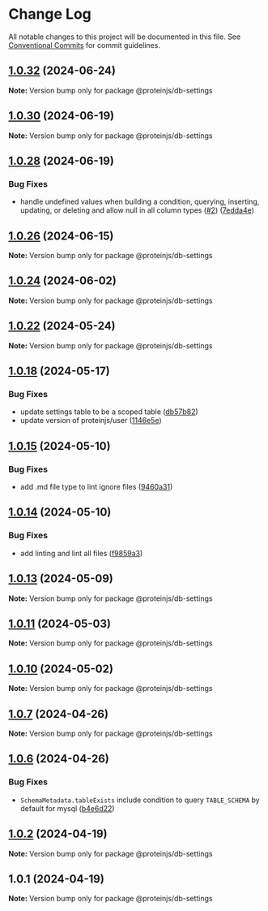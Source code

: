 # Change Log

All notable changes to this project will be documented in this file.
See [Conventional Commits](https://conventionalcommits.org) for commit guidelines.

## [1.0.32](https://github.com/brentbahry/db/compare/@proteinjs/db-settings@1.0.31...@proteinjs/db-settings@1.0.32) (2024-06-24)

**Note:** Version bump only for package @proteinjs/db-settings





## [1.0.30](https://github.com/brentbahry/db/compare/@proteinjs/db-settings@1.0.29...@proteinjs/db-settings@1.0.30) (2024-06-19)

**Note:** Version bump only for package @proteinjs/db-settings





## [1.0.28](https://github.com/brentbahry/db/compare/@proteinjs/db-settings@1.0.27...@proteinjs/db-settings@1.0.28) (2024-06-19)


### Bug Fixes

* handle undefined values when building a condition, querying, inserting, updating, or deleting and allow null in all column types ([#2](https://github.com/brentbahry/db/issues/2)) ([7edda4e](https://github.com/brentbahry/db/commit/7edda4e6e39a4c75fc70122daeb205a79eccc173))





## [1.0.26](https://github.com/brentbahry/db/compare/@proteinjs/db-settings@1.0.25...@proteinjs/db-settings@1.0.26) (2024-06-15)

**Note:** Version bump only for package @proteinjs/db-settings





## [1.0.24](https://github.com/brentbahry/db/compare/@proteinjs/db-settings@1.0.23...@proteinjs/db-settings@1.0.24) (2024-06-02)

**Note:** Version bump only for package @proteinjs/db-settings





## [1.0.22](https://github.com/brentbahry/db/compare/@proteinjs/db-settings@1.0.21...@proteinjs/db-settings@1.0.22) (2024-05-24)

**Note:** Version bump only for package @proteinjs/db-settings





## [1.0.18](https://github.com/brentbahry/db/compare/@proteinjs/db-settings@1.0.17...@proteinjs/db-settings@1.0.18) (2024-05-17)


### Bug Fixes

* update settings table to be a scoped table ([db57b82](https://github.com/brentbahry/db/commit/db57b82dafe32b1111592837696216c9bb45b4fc))
* update version of proteinjs/user ([1146e5e](https://github.com/brentbahry/db/commit/1146e5edb0eca8d53780fd02c2d13e8ff681c9e5))





## [1.0.15](https://github.com/brentbahry/db/compare/@proteinjs/db-settings@1.0.14...@proteinjs/db-settings@1.0.15) (2024-05-10)


### Bug Fixes

* add .md file type to lint ignore files ([9460a31](https://github.com/brentbahry/db/commit/9460a313cd418250115922f687277f1b01dce238))





## [1.0.14](https://github.com/brentbahry/db/compare/@proteinjs/db-settings@1.0.13...@proteinjs/db-settings@1.0.14) (2024-05-10)


### Bug Fixes

* add linting and lint all files ([f9859a3](https://github.com/brentbahry/db/commit/f9859a39882376fe7b93aa3b4281b22b2c02b7d5))





## [1.0.13](https://github.com/brentbahry/db/compare/@proteinjs/db-settings@1.0.12...@proteinjs/db-settings@1.0.13) (2024-05-09)

**Note:** Version bump only for package @proteinjs/db-settings

## [1.0.11](https://github.com/brentbahry/db/compare/@proteinjs/db-settings@1.0.10...@proteinjs/db-settings@1.0.11) (2024-05-03)

**Note:** Version bump only for package @proteinjs/db-settings

## [1.0.10](https://github.com/brentbahry/db/compare/@proteinjs/db-settings@1.0.9...@proteinjs/db-settings@1.0.10) (2024-05-02)

**Note:** Version bump only for package @proteinjs/db-settings

## [1.0.7](https://github.com/brentbahry/db/compare/@proteinjs/db-settings@1.0.6...@proteinjs/db-settings@1.0.7) (2024-04-26)

**Note:** Version bump only for package @proteinjs/db-settings

## [1.0.6](https://github.com/brentbahry/db/compare/@proteinjs/db-settings@1.0.5...@proteinjs/db-settings@1.0.6) (2024-04-26)

### Bug Fixes

- `SchemaMetadata.tableExists` include condition to query `TABLE_SCHEMA` by default for mysql ([b4e6d22](https://github.com/brentbahry/db/commit/b4e6d224d93db75c83ad75160b83346f2b12d166))

## [1.0.2](https://github.com/brentbahry/db/compare/@proteinjs/db-settings@1.0.1...@proteinjs/db-settings@1.0.2) (2024-04-19)

**Note:** Version bump only for package @proteinjs/db-settings

## 1.0.1 (2024-04-19)

**Note:** Version bump only for package @proteinjs/db-settings
